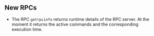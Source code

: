 New RPCs
--------

- The RPC `getrpcinfo` returns runtime details of the RPC server. At the moment
  it returns the active commands and the corresponding execution time.